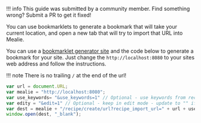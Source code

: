 <!-- prettier-ignore -->
!!! info
    This guide was submitted by a community member. Find something wrong? Submit a PR to get it fixed!

You can use bookmarklets to generate a bookmark that will take your current location, and open a new tab that will try to import that URL into Mealie.

You can use a [bookmarklet generator site](https://caiorss.github.io/bookmarklet-maker/) and the code below to generate a bookmark for your site. Just change the `http://localhost:8080` to your sites web address and follow the instructions.

<!-- prettier-ignore -->
!!! note
    There is no trailing `/` at the end of the url!

```js
var url = document.URL;
var mealie = "http://localhost:8080";
var use_keywords= "&use_keywords=1" // Optional - use keywords from recipe - update to "" if you don't want that
var edity = "&edit=1" // Optional - keep in edit mode - update to "" if you don't want that
var dest = mealie + "/recipe/create/url?recipe_import_url=" + url + use_keywords + edity;
window.open(dest, "_blank");
```
